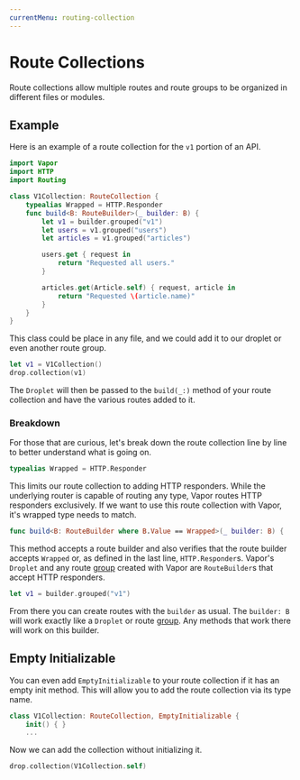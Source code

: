 ```yaml
---
currentMenu: routing-collection
---
```


# Route Collections

Route collections allow multiple routes and route groups to be organized in different files or modules.

## Example

Here is an example of a route collection for the `v1` portion of an API.

```swift
import Vapor
import HTTP
import Routing

class V1Collection: RouteCollection {
    typealias Wrapped = HTTP.Responder
    func build<B: RouteBuilder>(_ builder: B) {
        let v1 = builder.grouped("v1")
        let users = v1.grouped("users")
        let articles = v1.grouped("articles")

        users.get { request in
            return "Requested all users."
        }

        articles.get(Article.self) { request, article in
            return "Requested \(article.name)"
        }
    }
}
```

This class could be place in any file, and we could add it to our droplet or even another route group.

```swift
let v1 = V1Collection()
drop.collection(v1)
```

The `Droplet` will then be passed to the `build(_:)` method of your route collection and have the various routes added to it.

### Breakdown

For those that are curious, let's break down the route collection line by line to better understand what is going on.

```swift
typealias Wrapped = HTTP.Responder
```

This limits our route collection to adding HTTP responders. While the underlying router is capable of routing any type, Vapor routes HTTP responders exclusively. If we want to use this route collection with Vapor, it's wrapped type needs to match.

```swift
func build<B: RouteBuilder where B.Value == Wrapped>(_ builder: B) {
```

This method accepts a route builder and also verifies that the route builder accepts `Wrapped` or, as defined in the last line, `HTTP.Responder`s. Vapor's `Droplet` and any route [group](group.md) created with Vapor are `RouteBuilder`s that accept HTTP responders.

```swift
let v1 = builder.grouped("v1")
```

From there you can create routes with the `builder` as usual. The `builder: B` will work exactly like a `Droplet` or route [group](group.md). Any methods that work there will work on this builder.


## Empty Initializable

You can even add `EmptyInitializable` to your route collection if it has an empty init method. This will allow you to add the route collection via its type name.

```swift
class V1Collection: RouteCollection, EmptyInitializable {
	init() { }
	...
```

Now we can add the collection without initializing it.

```swift
drop.collection(V1Collection.self)
```

